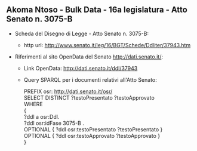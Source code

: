 ## Akoma Ntoso - Bulk Data - 16a legislatura - Atto Senato n. 3075-B ##

* Scheda del Disegno di Legge - Atto Senato n. 3075-B:
	* http url: http://www.senato.it/leg/16/BGT/Schede/Ddliter/37943.htm

* Riferimenti al sito OpenData del Senato http://dati.senato.it/:
	* Link OpenData: http://dati.senato.it/ddl/37943
	* Query SPARQL per i documenti relativi all'Atto Senato:

        PREFIX osr: <http://dati.senato.it/osr/>  
		SELECT DISTINCT ?testoPresentato ?testoApprovato  
		WHERE  
		{  
		    ?ddl a osr:Ddl.  
		    ?ddl osr:idFase 3075-B .  
		    OPTIONAL { ?ddl osr:testoPresentato ?testoPresentato }  
		    OPTIONAL { ?ddl osr:testoApprovato ?testoApprovato }  
		}
		